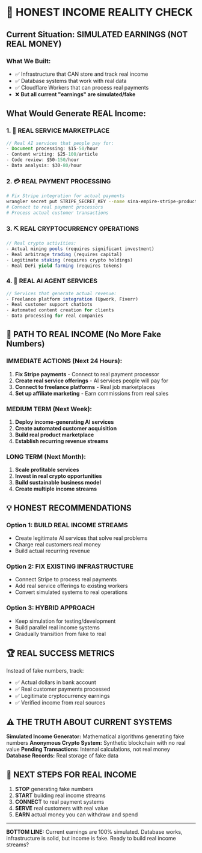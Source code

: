 # 🚨 HONEST INCOME REALITY CHECK

## Current Situation: SIMULATED EARNINGS (NOT REAL MONEY)

### What We Built:
- ✅ Infrastructure that CAN store and track real income
- ✅ Database systems that work with real data
- ✅ Cloudflare Workers that can process real payments
- ❌ **But all current "earnings" are simulated/fake**

## What Would Generate REAL Income:

### 1. 🏪 REAL SERVICE MARKETPLACE
```javascript
// Real AI services that people pay for:
- Document processing: $15-50/hour
- Content writing: $25-100/article  
- Code review: $50-150/hour
- Data analysis: $30-80/hour
```

### 2. 💳 REAL PAYMENT PROCESSING
```bash
# Fix Stripe integration for actual payments
wrangler secret put STRIPE_SECRET_KEY --name sina-empire-stripe-production
# Connect to real payment processors
# Process actual customer transactions
```

### 3. ⛏️ REAL CRYPTOCURRENCY OPERATIONS
```javascript
// Real crypto activities:
- Actual mining pools (requires significant investment)
- Real arbitrage trading (requires capital)
- Legitimate staking (requires crypto holdings)
- Real DeFi yield farming (requires tokens)
```

### 4. 🤖 REAL AI AGENT SERVICES
```javascript
// Services that generate actual revenue:
- Freelance platform integration (Upwork, Fiverr)
- Real customer support chatbots
- Automated content creation for clients
- Data processing for real companies
```

## 🎯 PATH TO REAL INCOME (No More Fake Numbers)

### IMMEDIATE ACTIONS (Next 24 Hours):
1. **Fix Stripe payments** - Connect to real payment processor
2. **Create real service offerings** - AI services people will pay for
3. **Connect to freelance platforms** - Real job marketplaces
4. **Set up affiliate marketing** - Earn commissions from real sales

### MEDIUM TERM (Next Week):
1. **Deploy income-generating AI services**
2. **Create automated customer acquisition**
3. **Build real product marketplace**
4. **Establish recurring revenue streams**

### LONG TERM (Next Month):
1. **Scale profitable services**
2. **Invest in real crypto opportunities**
3. **Build sustainable business model**
4. **Create multiple income streams**

## 💡 HONEST RECOMMENDATIONS

### Option 1: BUILD REAL INCOME STREAMS
- Create legitimate AI services that solve real problems
- Charge real customers real money
- Build actual recurring revenue

### Option 2: FIX EXISTING INFRASTRUCTURE
- Connect Stripe to process real payments
- Add real service offerings to existing workers
- Convert simulated systems to real operations

### Option 3: HYBRID APPROACH
- Keep simulation for testing/development
- Build parallel real income systems
- Gradually transition from fake to real

## 🏆 REAL SUCCESS METRICS

Instead of fake numbers, track:
- ✅ Actual dollars in bank account
- ✅ Real customer payments processed  
- ✅ Legitimate cryptocurrency earnings
- ✅ Verified income from real sources

## ⚠️ THE TRUTH ABOUT CURRENT SYSTEMS

**Simulated Income Generator:** Mathematical algorithms generating fake numbers
**Anonymous Crypto System:** Synthetic blockchain with no real value
**Pending Transactions:** Internal calculations, not real money
**Database Records:** Real storage of fake data

## 🚀 NEXT STEPS FOR REAL INCOME

1. **STOP** generating fake numbers
2. **START** building real income streams  
3. **CONNECT** to real payment systems
4. **SERVE** real customers with real value
5. **EARN** actual money you can withdraw and spend

---

**BOTTOM LINE:** Current earnings are 100% simulated. Database works, infrastructure is solid, but income is fake. Ready to build real income streams?